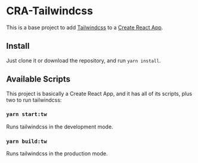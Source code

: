 # CRA-Tailwindcss

This is a base project to add [Tailwindcss](https://tailwindcss.com/) to a [Create React App](https://github.com/facebook/create-react-app).

## Install

Just clone it or download the repository, and run `yarn install`.

## Available Scripts

This project is basically a Create React App, and it has all of its scripts, plus two to run tailwindcss:

### `yarn start:tw`

Runs tailwindcss in the development mode.

### `yarn build:tw`

Runs tailwindcss in the production mode.<br />
